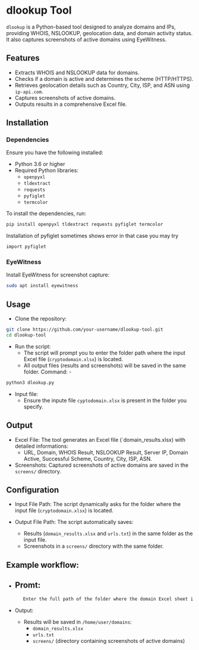 # dlookup Tool

`dlookup` is a Python-based tool designed to analyze domains and IPs, providing WHOIS, NSLOOKUP, geolocation data, and domain activity status. It also captures screenshots of active domains using EyeWitness.

## Features
- Extracts WHOIS and NSLOOKUP data for domains.
- Checks if a domain is active and determines the scheme (HTTP/HTTPS).
- Retrieves geolocation details such as Country, City, ISP, and ASN using `ip-api.com`.
- Captures screenshots of active domains.
- Outputs results in a comprehensive Excel file.

## Installation

### Dependencies
Ensure you have the following installed:
- Python 3.6 or higher
- Required Python libraries:
  - `openpyxl`
  - `tldextract`
  - `requests`
  - `pyfiglet`
  - `termcolor`

To install the dependencies, run:
```bash
pip install openpyxl tldextract requests pyfiglet termcolor
```
Installation of pyfiglet sometimes shows error in that case you may try 
```bash
import pyfiglet
```

### EyeWitness
Install EyeWitness for screenshot capture:
```bash
sudo apt install eyewitness
```

## Usage

- Clone the repository:
```bash
git clone https://github.com/your-username/dlookup-tool.git
cd dlookup-tool
```

- Run the script:
    - The script will prompt you to enter the folder path where the input Excel file (`cryptodomain.xlsx`) is located.
    - All output files (results and screenshots) will be saved in the same folder.
  Command: - 
```bash
python3 dlookup.py
```

- Input file:
  - Ensure the inpute file `cyptodomain.xlsx` is present in the folder you specify.


## Output

- Excel File: The tool generates an Excel file (`domain_results.xlsx) with detailed informations:
    - URL, Domain, WHOIS Result, NSLOOKUP Result, Server IP, Domain Active, Successful Scheme, Country, City, ISP, ASN.
- Screenshots: Captured screenshots of active domains are saved in the `screens/` directory.

## Configuration

- Input File Path: The script dynamically asks for the folder where the input file (`cryptodomain.xlsx`) is located.

- Output File Path: The script automatically saves:
    - Results (`domain_results.xlsx` and `urls.txt`) in the same folder as the input file.
    - Screenshots in a `screens/` directory with the same folder.

## Example workflow:

- Promt:
    -
   ```bash
      Enter the full path of the folder where the domain Excel sheet is located: /home/user/domains
   ```

- Output:
  - Results will be saved in `/home/user/domains`:
      - `domain_results.xlsx`
      - `urls.txt`
      - `screens/` (directory containing screenshots of active domains) 
